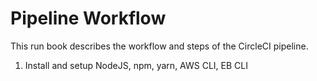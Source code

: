# Pipeline Workflow

This run book describes the workflow and steps of the CircleCI pipeline.  

1. Install and setup NodeJS, npm, yarn, AWS CLI, EB CLI
